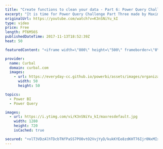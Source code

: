 ```yaml
---
title: "Create functions to clean your data - Part 6: Power Query Challenge"
excerpt: "It is time for Power Query Challenge Part Three made by Maxim Zelensky.  What is this Power Query Challenge? https://www.youtube.com/watch?v=_R1rSdXkVDw  Source files: https://github.com/ruthpozuelo/PQChallenge  Part 1: https://www.youtube.com/watch?v=_LcT5sLwmiw Part 2: https://www.youtube.com/watch?v=6Yj09khxr4Q"
originalUrl: https://youtube.com/watch?v=K3nSNiYu_kI
type: video
price: Free
length: PT6M56S
publishedDateTime: 2017-11-13T18:52:39Z
heat: 50

featuredContent: "<iframe width=\"800\" height=\"500\" frameborder=\"0\" src=\"https://www.youtube.com/embed/K3nSNiYu_kI\" allow=\"accelerometer; autoplay; encrypted-media; gyroscope; picture-in-picture\" allowfullscreen></iframe>"

provider:
  name: Curbal
  domain: curbal.com
  images:
    - url: https://everyday-cc.github.io/powerbi/assets/images/organizations/curbal.com-50x50.jpg
      width: 50
      height: 50

topics:
  - Power BI
  - Power Query

images:
  - url: https://i.ytimg.com/vi/K3nSNiYu_kI/maxresdefault.jpg
    width: 1280
    height: 720
    isCached: true

secured: "+xlT3VDzAlhTDcbTNfPaSS7PO0vtO2VvjYyD/kukKYEe8zdKHT76Ijr0NxMIxU3bfn53W4al/jD5a9WhFzEBLkYTBfQg5J8rhfR1seqUL6ETrXBubeI2L9hkDuUI+RRGzpJ/sXcxxnLYErXYumNSriHm5fPnSCLF3Ea486Jf25GvqLXK6amcDWWyoD2slyBJiZ7T72r7fWTK+dFUeE3lIHUrLKl03SzD27RVa951kOKFMHMoPaS45wipiQh4jh8KXhk4yLKIigbdSbubtz5y4Wgd6fYZYQdr+SoG53G+lcftb101+Su+boD8MGuwERzopuAYoKPAijQ1k1Zmv3Tcq/y+qKV1mxS5o/84dtl8CiiXLWGXLKv2uZelvVW1rUie96LvDiGP8PtefaCwcGKg5Cy0LNT/HtBG2IdbOHyMBfE=;vXKBs2v2jzlqLdbgm/4vAQ=="
---
```


